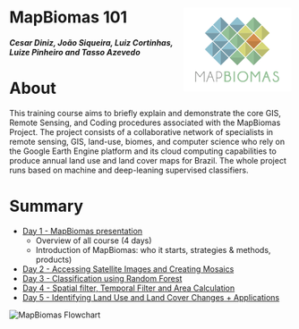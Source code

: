 <div class="fluid-row" id="header">
    <img src='./Assets/mapbiomas-icon.png' height='150' width='auto' align='right'>
    <h1 class="title toc-ignore">MapBiomas 101</h1>
    <h4 class="author"><em>Cesar Diniz, João Siqueira, Luiz Cortinhas, Luize Pinheiro and Tasso Azevedo</em></h4>
</div>

# About
This training course aims to briefly explain and demonstrate the core GIS, Remote Sensing, and Coding procedures associated with the MapBiomas Project. The project consists of a collaborative network of specialists in remote sensing, GIS, land-use, biomes, and computer science who rely on the Google Earth Engine platform and its cloud computing capabilities to produce annual land use and land cover maps for Brazil. The whole project runs based on machine and deep-leaning supervised classifiers.

# Summary
* [Day 1 - MapBiomas presentation](https://github.com/mapbiomas-brazil/mapbiomas-training/tree/main/MapBiomas_101/Day_1/README.md)
  - Overview of all course (4 days)
  - Introduction of MapBiomas: who it starts, strategies & methods, products)
* [Day 2 - Accessing Satellite Images and Creating Mosaics](https://github.com/mapbiomas-brazil/mapbiomas-training/tree/main/MapBiomas_101/Day_2/README.md)
* [Day 3 - Classification using Random Forest](https://github.com/mapbiomas-brazil/mapbiomas-training/tree/main/MapBiomas_101/Day_3/README.md)
* [Day 4 - Spatial filter, Temporal Filter and Area Calculation](https://github.com/mapbiomas-brazil/mapbiomas-training/tree/main/MapBiomas_101/Day_4/README.md)
* [Day 5 - Identifying Land Use and Land Cover Changes + Applications](https://github.com/mapbiomas-brazil/mapbiomas-training/tree/main/MapBiomas_101/Day_5/README.md)

![MapBiomas Flowchart](https://user-images.githubusercontent.com/68720032/105085821-0ff11d00-5a77-11eb-9793-642e4b126504.jpeg)
